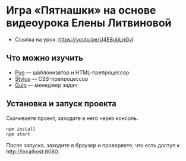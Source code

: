 
# Игра «Пятнашки» на основе видеоурока Елены Литвиновой

* Ссылка на урок: https://youtu.be/U4E8ubLnGvI

## Что можно изучить

- [Pug](https://pugjs.org/) — шаблонизатор и HTML-препроцессор
- [Stylus](https://stylus-lang.com/) — CSS-препроцессор
- [Gulp](https://gulpjs.com/) — менеджер задач

## Установка и запуск проекта

Скачиваете проект, заходите в него через консоль.

```
npm install
npm start
```

После запуска, заходите в браузер и проверяете, что есть доступ к http://localhost:8080.


